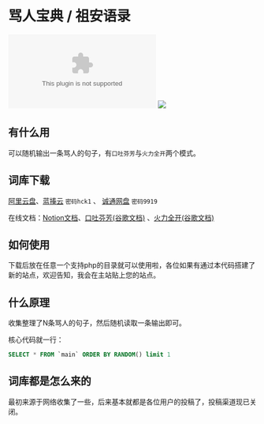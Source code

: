 # 骂人宝典 / 祖安语录
![](https://img.shields.io/github/license/cndiandian/zuanbot.com)
![](https://visitor-badge.glitch.me/badge?page_id=cndiandian.zuanbot)

## 有什么用
可以随机输出一条骂人的句子，有`口吐芬芳`与`火力全开`两个模式。

## 词库下载
[阿里云盘](https://www.aliyundrive.com/s/StTs9ojDAEF)、[蓝揍云](https://shadiao.lanzouw.com/b0116bgub) `密码hck1` 、 [诚通网盘](https://url08.ctfile.com/d/14688008-46477369-3732e0) `密码9919` 

在线文档：[Notion文档](https://dians.notion.site/d865fac077f1430f9510d020f8713c8e)、[口吐芬芳(谷歌文档)](https://docs.google.com/document/d/1SskgYtDpYL6P_4qmX2A1ndBl8MY5NeDcBaYPxS-yxIo/edit?usp=sharing) 、[火力全开(谷歌文档)](https://docs.google.com/document/d/14YG9qaNDZk275av-Iss6B6YY-eDTdkS5w_my3f7349A/edit?usp=sharing)

## 如何使用
下载后放在任意一个支持php的目录就可以使用啦，各位如果有通过本代码搭建了新的站点，欢迎告知，我会在主站贴上您的站点。

## 什么原理
收集整理了N条骂人的句子，然后随机读取一条输出即可。

核心代码就一行：
```sql
SELECT * FROM `main` ORDER BY RANDOM() limit 1
```

## 词库都是怎么来的
最初来源于网络收集了一些，后来基本就都是各位用户的投稿了，投稿渠道现已关闭。
